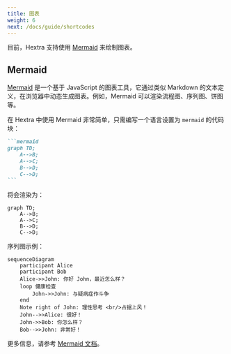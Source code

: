 ```yaml
---
title: 图表
weight: 6
next: /docs/guide/shortcodes
---
```


目前，Hextra 支持使用 [Mermaid](#mermaid) 来绘制图表。

<!--more-->

## Mermaid

[Mermaid](https://github.com/mermaid-js/mermaid#readme) 是一个基于 JavaScript 的图表工具，它通过类似 Markdown 的文本定义，在浏览器中动态生成图表。例如，Mermaid 可以渲染流程图、序列图、饼图等。

在 Hextra 中使用 Mermaid 非常简单，只需编写一个语言设置为 `mermaid` 的代码块：

````markdown
```mermaid
graph TD;
    A-->B;
    A-->C;
    B-->D;
    C-->D;
```
````

将会渲染为：

```mermaid
graph TD;
    A-->B;
    A-->C;
    B-->D;
    C-->D;
```

序列图示例：

```mermaid
sequenceDiagram
    participant Alice
    participant Bob
    Alice->>John: 你好 John，最近怎么样？
    loop 健康检查
        John->>John: 与疑病症作斗争
    end
    Note right of John: 理性思考 <br/>占据上风！
    John-->>Alice: 很好！
    John->>Bob: 你怎么样？
    Bob-->>John: 非常好！
```

更多信息，请参考 [Mermaid 文档](https://mermaid-js.github.io/mermaid/#/)。
